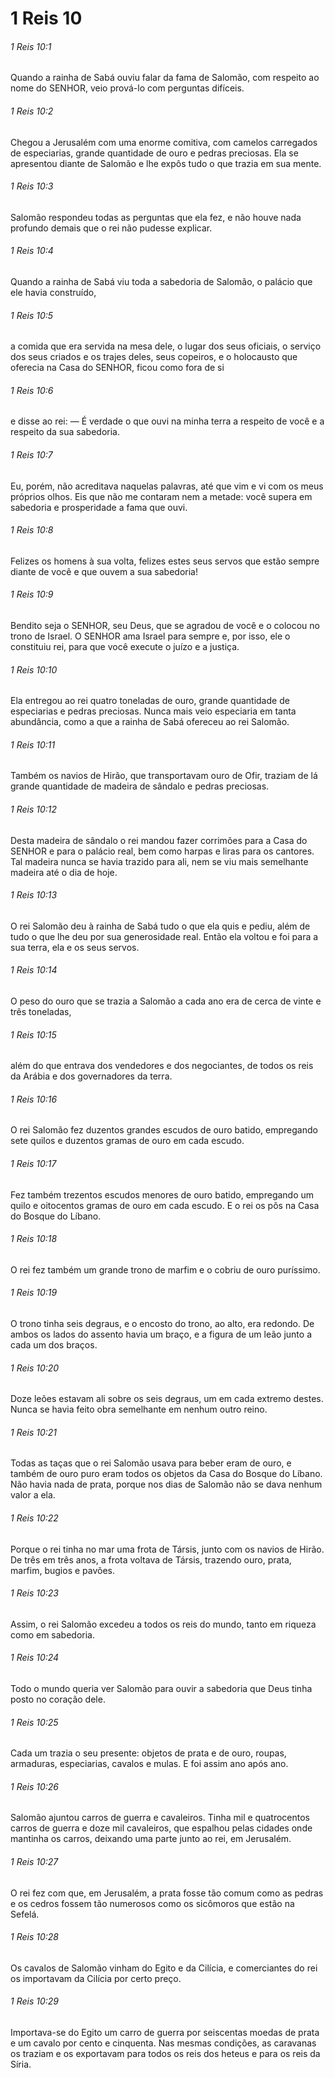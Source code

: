 # 1 Reis 10

###### 1 Reis 10:1

Quando a rainha de Sabá ouviu falar da fama de Salomão, com respeito ao nome do SENHOR, veio prová-lo com perguntas difíceis.

###### 1 Reis 10:2

Chegou a Jerusalém com uma enorme comitiva, com camelos carregados de especiarias, grande quantidade de ouro e pedras preciosas. Ela se apresentou diante de Salomão e lhe expôs tudo o que trazia em sua mente.

###### 1 Reis 10:3

Salomão respondeu todas as perguntas que ela fez, e não houve nada profundo demais que o rei não pudesse explicar.

###### 1 Reis 10:4

Quando a rainha de Sabá viu toda a sabedoria de Salomão, o palácio que ele havia construído,

###### 1 Reis 10:5

a comida que era servida na mesa dele, o lugar dos seus oficiais, o serviço dos seus criados e os trajes deles, seus copeiros, e o holocausto que oferecia na Casa do SENHOR, ficou como fora de si

###### 1 Reis 10:6

e disse ao rei: — É verdade o que ouvi na minha terra a respeito de você e a respeito da sua sabedoria.

###### 1 Reis 10:7

Eu, porém, não acreditava naquelas palavras, até que vim e vi com os meus próprios olhos. Eis que não me contaram nem a metade: você supera em sabedoria e prosperidade a fama que ouvi.

###### 1 Reis 10:8

Felizes os homens à sua volta, felizes estes seus servos que estão sempre diante de você e que ouvem a sua sabedoria!

###### 1 Reis 10:9

Bendito seja o SENHOR, seu Deus, que se agradou de você e o colocou no trono de Israel. O SENHOR ama Israel para sempre e, por isso, ele o constituiu rei, para que você execute o juízo e a justiça.

###### 1 Reis 10:10

Ela entregou ao rei quatro toneladas de ouro, grande quantidade de especiarias e pedras preciosas. Nunca mais veio especiaria em tanta abundância, como a que a rainha de Sabá ofereceu ao rei Salomão.

###### 1 Reis 10:11

Também os navios de Hirão, que transportavam ouro de Ofir, traziam de lá grande quantidade de madeira de sândalo e pedras preciosas.

###### 1 Reis 10:12

Desta madeira de sândalo o rei mandou fazer corrimões para a Casa do SENHOR e para o palácio real, bem como harpas e liras para os cantores. Tal madeira nunca se havia trazido para ali, nem se viu mais semelhante madeira até o dia de hoje.

###### 1 Reis 10:13

O rei Salomão deu à rainha de Sabá tudo o que ela quis e pediu, além de tudo o que lhe deu por sua generosidade real. Então ela voltou e foi para a sua terra, ela e os seus servos.

###### 1 Reis 10:14

O peso do ouro que se trazia a Salomão a cada ano era de cerca de vinte e três toneladas,

###### 1 Reis 10:15

além do que entrava dos vendedores e dos negociantes, de todos os reis da Arábia e dos governadores da terra.

###### 1 Reis 10:16

O rei Salomão fez duzentos grandes escudos de ouro batido, empregando sete quilos e duzentos gramas de ouro em cada escudo.

###### 1 Reis 10:17

Fez também trezentos escudos menores de ouro batido, empregando um quilo e oitocentos gramas de ouro em cada escudo. E o rei os pôs na Casa do Bosque do Líbano.

###### 1 Reis 10:18

O rei fez também um grande trono de marfim e o cobriu de ouro puríssimo.

###### 1 Reis 10:19

O trono tinha seis degraus, e o encosto do trono, ao alto, era redondo. De ambos os lados do assento havia um braço, e a figura de um leão junto a cada um dos braços.

###### 1 Reis 10:20

Doze leões estavam ali sobre os seis degraus, um em cada extremo destes. Nunca se havia feito obra semelhante em nenhum outro reino.

###### 1 Reis 10:21

Todas as taças que o rei Salomão usava para beber eram de ouro, e também de ouro puro eram todos os objetos da Casa do Bosque do Líbano. Não havia nada de prata, porque nos dias de Salomão não se dava nenhum valor a ela.

###### 1 Reis 10:22

Porque o rei tinha no mar uma frota de Társis, junto com os navios de Hirão. De três em três anos, a frota voltava de Társis, trazendo ouro, prata, marfim, bugios e pavões.

###### 1 Reis 10:23

Assim, o rei Salomão excedeu a todos os reis do mundo, tanto em riqueza como em sabedoria.

###### 1 Reis 10:24

Todo o mundo queria ver Salomão para ouvir a sabedoria que Deus tinha posto no coração dele.

###### 1 Reis 10:25

Cada um trazia o seu presente: objetos de prata e de ouro, roupas, armaduras, especiarias, cavalos e mulas. E foi assim ano após ano.

###### 1 Reis 10:26

Salomão ajuntou carros de guerra e cavaleiros. Tinha mil e quatrocentos carros de guerra e doze mil cavaleiros, que espalhou pelas cidades onde mantinha os carros, deixando uma parte junto ao rei, em Jerusalém.

###### 1 Reis 10:27

O rei fez com que, em Jerusalém, a prata fosse tão comum como as pedras e os cedros fossem tão numerosos como os sicômoros que estão na Sefelá.

###### 1 Reis 10:28

Os cavalos de Salomão vinham do Egito e da Cilícia, e comerciantes do rei os importavam da Cilícia por certo preço.

###### 1 Reis 10:29

Importava-se do Egito um carro de guerra por seiscentas moedas de prata e um cavalo por cento e cinquenta. Nas mesmas condições, as caravanas os traziam e os exportavam para todos os reis dos heteus e para os reis da Síria.

